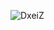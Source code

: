 ![DxeiZ](https://myreadme.vercel.app/api/embed/dxeiz?panels=userstatistics,toprepositories,toplanguages,commitgraph)
